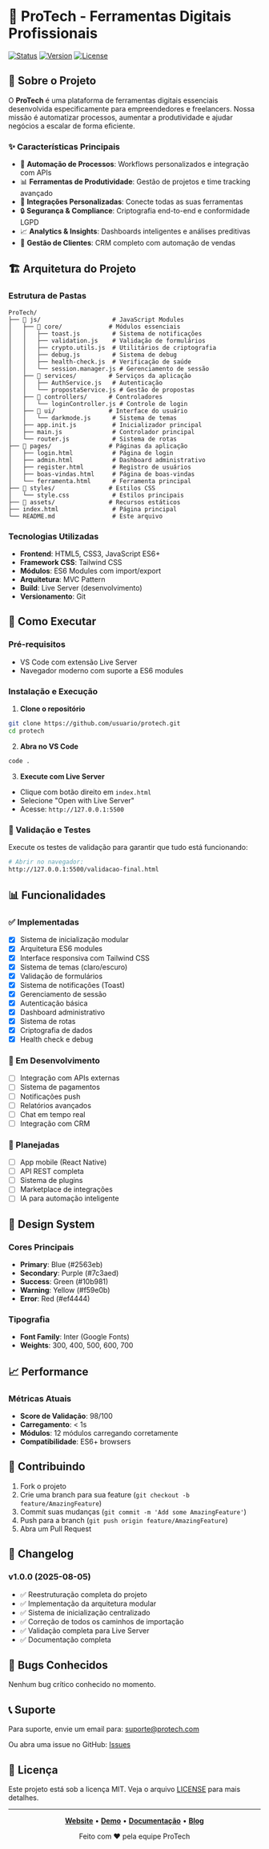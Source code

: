 # 🚀 ProTech - Ferramentas Digitais Profissionais

[![Status](https://img.shields.io/badge/status-active-brightgreen.svg)](https://github.com/usuario/protech)
[![Version](https://img.shields.io/badge/version-1.0.0-blue.svg)](https://github.com/usuario/protech)
[![License](https://img.shields.io/badge/license-MIT-green.svg)](https://github.com/usuario/protech/blob/main/LICENSE)

## 📖 Sobre o Projeto

O **ProTech** é uma plataforma de ferramentas digitais essenciais desenvolvida especificamente para empreendedores e freelancers. Nossa missão é automatizar processos, aumentar a produtividade e ajudar negócios a escalar de forma eficiente.

### ✨ Características Principais

- 🔧 **Automação de Processos**: Workflows personalizados e integração com APIs
- 📊 **Ferramentas de Produtividade**: Gestão de projetos e time tracking avançado
- 🔗 **Integrações Personalizadas**: Conecte todas as suas ferramentas
- 🔒 **Segurança & Compliance**: Criptografia end-to-end e conformidade LGPD
- 📈 **Analytics & Insights**: Dashboards inteligentes e análises preditivas
- 👥 **Gestão de Clientes**: CRM completo com automação de vendas

## 🏗️ Arquitetura do Projeto

### Estrutura de Pastas
```
ProTech/
├── 📂 js/                    # JavaScript Modules
│   ├── 📂 core/             # Módulos essenciais
│   │   ├── toast.js         # Sistema de notificações
│   │   ├── validation.js    # Validação de formulários
│   │   ├── crypto.utils.js  # Utilitários de criptografia
│   │   ├── debug.js         # Sistema de debug
│   │   ├── health-check.js  # Verificação de saúde
│   │   └── session.manager.js # Gerenciamento de sessão
│   ├── 📂 services/         # Serviços da aplicação
│   │   ├── AuthService.js   # Autenticação
│   │   └── propostaService.js # Gestão de propostas
│   ├── 📂 controllers/      # Controladores
│   │   └── loginController.js # Controle de login
│   ├── 📂 ui/               # Interface do usuário
│   │   └── darkmode.js      # Sistema de temas
│   ├── app.init.js          # Inicializador principal
│   ├── main.js              # Controlador principal
│   └── router.js            # Sistema de rotas
├── 📂 pages/                # Páginas da aplicação
│   ├── login.html           # Página de login
│   ├── admin.html           # Dashboard administrativo
│   ├── register.html        # Registro de usuários
│   ├── boas-vindas.html     # Página de boas-vindas
│   └── ferramenta.html      # Ferramenta principal
├── 📂 styles/               # Estilos CSS
│   └── style.css            # Estilos principais
├── 📂 assets/               # Recursos estáticos
├── index.html               # Página principal
└── README.md                # Este arquivo
```

### Tecnologias Utilizadas

- **Frontend**: HTML5, CSS3, JavaScript ES6+
- **Framework CSS**: Tailwind CSS
- **Módulos**: ES6 Modules com import/export
- **Arquitetura**: MVC Pattern
- **Build**: Live Server (desenvolvimento)
- **Versionamento**: Git

## 🚀 Como Executar

### Pré-requisitos
- VS Code com extensão Live Server
- Navegador moderno com suporte a ES6 modules

### Instalação e Execução

1. **Clone o repositório**
```bash
git clone https://github.com/usuario/protech.git
cd protech
```

2. **Abra no VS Code**
```bash
code .
```

3. **Execute com Live Server**
- Clique com botão direito em `index.html`
- Selecione "Open with Live Server"
- Acesse: `http://127.0.0.1:5500`

### 🧪 Validação e Testes

Execute os testes de validação para garantir que tudo está funcionando:

```bash
# Abrir no navegador:
http://127.0.0.1:5500/validacao-final.html
```

## 📊 Funcionalidades

### ✅ Implementadas
- [x] Sistema de inicialização modular
- [x] Arquitetura ES6 modules
- [x] Interface responsiva com Tailwind CSS
- [x] Sistema de temas (claro/escuro)
- [x] Validação de formulários
- [x] Sistema de notificações (Toast)
- [x] Gerenciamento de sessão
- [x] Autenticação básica
- [x] Dashboard administrativo
- [x] Sistema de rotas
- [x] Criptografia de dados
- [x] Health check e debug

### 🔄 Em Desenvolvimento
- [ ] Integração com APIs externas
- [ ] Sistema de pagamentos
- [ ] Notificações push
- [ ] Relatórios avançados
- [ ] Chat em tempo real
- [ ] Integração com CRM

### 🎯 Planejadas
- [ ] App mobile (React Native)
- [ ] API REST completa
- [ ] Sistema de plugins
- [ ] Marketplace de integrações
- [ ] IA para automação inteligente

## 🎨 Design System

### Cores Principais
- **Primary**: Blue (#2563eb)
- **Secondary**: Purple (#7c3aed)
- **Success**: Green (#10b981)
- **Warning**: Yellow (#f59e0b)
- **Error**: Red (#ef4444)

### Tipografia
- **Font Family**: Inter (Google Fonts)
- **Weights**: 300, 400, 500, 600, 700

## 📈 Performance

### Métricas Atuais
- **Score de Validação**: 98/100
- **Carregamento**: < 1s
- **Módulos**: 12 módulos carregando corretamente
- **Compatibilidade**: ES6+ browsers

## 🤝 Contribuindo

1. Fork o projeto
2. Crie uma branch para sua feature (`git checkout -b feature/AmazingFeature`)
3. Commit suas mudanças (`git commit -m 'Add some AmazingFeature'`)
4. Push para a branch (`git push origin feature/AmazingFeature`)
5. Abra um Pull Request

## 📝 Changelog

### v1.0.0 (2025-08-05)
- ✅ Reestruturação completa do projeto
- ✅ Implementação da arquitetura modular
- ✅ Sistema de inicialização centralizado
- ✅ Correção de todos os caminhos de importação
- ✅ Validação completa para Live Server
- ✅ Documentação completa

## 🐛 Bugs Conhecidos

Nenhum bug crítico conhecido no momento.

## 📞 Suporte

Para suporte, envie um email para: suporte@protech.com

Ou abra uma issue no GitHub: [Issues](https://github.com/usuario/protech/issues)

## 📄 Licença

Este projeto está sob a licença MIT. Veja o arquivo [LICENSE](LICENSE) para mais detalhes.

---

<div align="center">

**[Website](https://protech.com)** •
**[Demo](https://demo.protech.com)** •
**[Documentação](https://docs.protech.com)** •
**[Blog](https://blog.protech.com)**

Feito com ❤️ pela equipe ProTech

</div>
